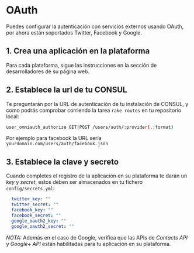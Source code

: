 # OAuth

Puedes configurar la autenticación con servicios externos usando OAuth, por ahora están soportados Twitter, Facebook y Google.

## 1. Crea una aplicación en la plataforma
Para cada plataforma, sigue las instrucciones en la sección de desarrolladores de su página web.

## 2. Establece la url de tu CONSUL

Te preguntarán por la URL de autenticación de tu instalación de CONSUL, y como podrás comprobar corriendo la tarea `rake routes` en tu repositorio local:

```bash
user_omniauth_authorize GET|POST /users/auth/:provider(.:format)          users/omniauth_callbacks#passthru {:provider=>/twitter|facebook|google_oauth2/}
```

Por ejemplo para facebook la URL sería `yourdomain.com/users/auth/facebook.json`

## 3. Establece la clave y secreto

Cuando completes el registro de la aplicación en su plataforma te darán un *key* y *secret*, estos deben ser almacenados en tu fichero `config/secrets.yml`:

```yml
  twitter_key: ""
  twitter_secret: ""
  facebook_key: ""
  facebook_secret: ""
  google_oauth2_key: ""
  google_oauth2_secret: ""
```

*NOTA:* Además en el caso de Google, verifica que las APIs de *Contacts API* y *Google+ API* están habilitadas para tu aplicación en su plataforma.
